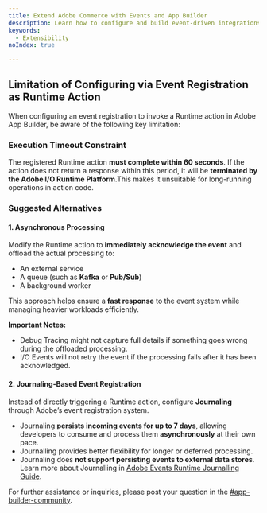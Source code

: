 ```yaml
---
title: Extend Adobe Commerce with Events and App Builder
description: Learn how to configure and build event-driven integrations between Adobe Commerce and Adobe App Builder using asynchronous events.
keywords:
  - Extensibility
noIndex: true

---
```


## Limitation of Configuring via Event Registration as Runtime Action

When configuring an event registration to invoke a Runtime action in Adobe App Builder, be aware of the following key limitation:

### Execution Timeout Constraint

The registered Runtime action **must complete within 60 seconds**. If the action does not return a response within this period, it will be **terminated by the Adobe I/O Runtime Platform**.This makes it unsuitable for long-running operations in action code.

### Suggested Alternatives

#### 1. Asynchronous Processing

Modify the Runtime action to **immediately acknowledge the event** and offload the actual processing to:

- An external service
- A queue (such as **Kafka** or **Pub/Sub**)
- A background worker

This approach helps ensure a **fast response** to the event system while managing heavier workloads efficiently.

**Important Notes:**

 - Debug Tracing might not capture full details if something goes wrong during the offloaded processing.
 - I/O Events will not retry the event if the processing fails after it has been acknowledged.

#### 2. Journaling-Based Event Registration

Instead of directly triggering a Runtime action, configure **Journaling** through Adobe’s event registration system.

- Journaling **persists incoming events for up to 7 days**, allowing developers to consume and process them **asynchronously** at their own pace.
- Journalling provides better flexibility for longer or deferred processing.
- Journaling does **not support persisting events to external data stores**.
Learn more about Journalling in [Adobe Events Runtime Journalling Guide](https://developer.adobe.com/events/docs/guides/api/journaling-api).

For further assistance or inquiries, please post your question in the [#app-builder-community](https://magentocommeng.slack.com/).
